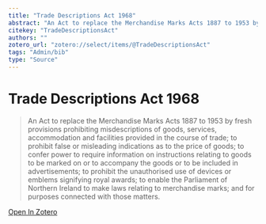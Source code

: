 ```yaml
---
title: "Trade Descriptions Act 1968"
abstract: "An Act to replace the Merchandise Marks Acts 1887 to 1953 by fresh provisions prohibiting misdescriptions of goods, services, accommodation and facilities provided in the course of trade; to prohibit false or misleading indications as to the price of goods; to confer power to require information on instructions relating to goods to be marked on or to accompany the goods or to be included in advertisements; to prohibit the unauthorised use of devices or emblems signifying royal awards; to enable the Parliament of Northern Ireland to make laws relating to merchandise marks; and for purposes connected with those matters."
citekey: "TradeDescriptionsAct"
authors: ""
zotero_url: "zotero://select/items/@TradeDescriptionsAct"
tags: "Admin/bib"
type: "Source"
---
```


# Trade Descriptions Act 1968 
> An Act to replace the Merchandise Marks Acts 1887 to 1953 by fresh provisions prohibiting misdescriptions of goods, services, accommodation and facilities provided in the course of trade; to prohibit false or misleading indications as to the price of goods; to confer power to require information on instructions relating to goods to be marked on or to accompany the goods or to be included in advertisements; to prohibit the unauthorised use of devices or emblems signifying royal awards; to enable the Parliament of Northern Ireland to make laws relating to merchandise marks; and for purposes connected with those matters.

[Open In Zotero](zotero://select/items/@TradeDescriptionsAct)